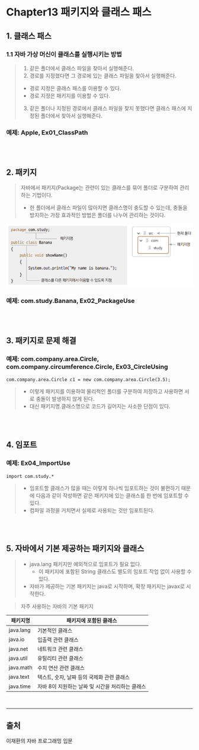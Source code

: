 # Chapter13 패키지와 클래스 패스

## 1. 클래스 패스

### 1.1 자바 가상 머신이 클래스를 실행시키는 방법

> 1. 같은 폴더에서 클래스 파일을 찾아서 실행해준다.
> 2. 경로를 지정했다면 그 경로에 있는 클래스 파일을 찾아서 실행해준다.
> - 경로 지정은 클래스 패스를 이용할 수 있다.
> - 경로 지정은 패키지를 이용할 수 있다.
> 3. 같은 폴더나 지정된 경로에서 클래스 파일을 찾지 못했다면 클래스 패스에 지정된 폴더에서 찾아서 실행해준다.

### 예제: Apple, Ex01_ClassPath

<br>
<br>

## 2. 패키지

> 자바에서 패키지(Package는 관련이 있는 클래스를 묶어 폴더로 구분하여 관리하는 기법이다.
> - 한 폴더에서 클래스 파일이 많아지면 클래스명이 충도할 수 있는데, 충돌을 방지하는 가장 효과적인 방법은 폴더를 나누어 관리하는 것이다.

![img.png](img.png)

### 예제: com.study.Banana, Ex02_PackageUse

<br>
<br>

## 3. 패키지로 문제 해결

### 예제: com.company.area.Circle, com.company.circumference.Circle, Ex03_CircleUsing

```
com.company.area.Circle c1 = new com.company.area.Circle(3.5);
```
> - 이렇게 패키지를 이용하여 물리적인 폴더를 구분하여 저장하고 사용하면 서로 충돌이 발생하지 않게 된다.
> - 대신 패키지명.클래스명으로 코드가 길어지는 사소한 단점이 있다.

<br>
<br>

## 4. 임포트

### 예제: Ex04_ImportUse

```
import com.study.*
```
> - 임포트할 클래스가 많을 때는 이렇게 하나씩 임포트하는 것이 불편하기 때문에 다음과 같이 작성하면 같은 패키지에 있는 클래스를 한 번에 임포트할 수 있다.
> - 컴파일 과정을 거치면서 실제로 사용되는 것만 임포트된다.

<br>
<br>

## 5. 자바에서 기본 제공하는 패키지와 클래스
> - java.lang 패키지만 예외적으로 임포트가 필요 없다.
>   - 이 패키지에 포함된 String 클래스도 별도의 임포트 작업 없이 사용할 수 있다.
> - 자바가 제공하는 기본 패키지는 java로 시작하며, 확장 패키지는 javax로 시작한다.

> 자주 사용하는 자바의 기본 패키지

| 패키지명      | 패키지에 포함된 클래스                 |
|-----------|------------------------------|
| java.lang | 기본적인 클래스                     |
| java.io   | 입출력 관련 클래스                   
| java.net  | 네트워크 관련 클래스                  |
| java.util | 유틸리티 관련 클래스                  |
| java.math | 수치 연산 관련 클래스                 |
| java.text | 텍스트, 숫자, 날짜 등의 국제화 관련 클래스    |
| java.time | 자바 8이 지원하는 날짜 및 시간을 처리하는 클래스 |

<br>
<hr>

## 출처
이재환의 자바 프로그래밍 입문